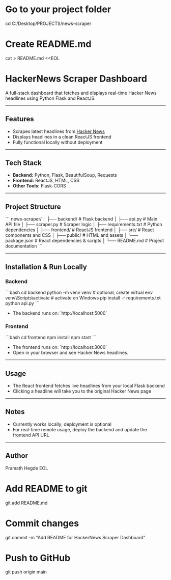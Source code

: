 # Go to your project folder
cd C:/Desktop/PROJECTS/news-scraper

# Create README.md
cat > README.md <<EOL
# HackerNews Scraper Dashboard

A full-stack dashboard that fetches and displays real-time Hacker News headlines using Python Flask and ReactJS.

---

## Features
- Scrapes latest headlines from [Hacker News](https://news.ycombinator.com/)
- Displays headlines in a clean ReactJS frontend
- Fully functional locally without deployment

---

## Tech Stack
- **Backend:** Python, Flask, BeautifulSoup, Requests
- **Frontend:** ReactJS, HTML, CSS
- **Other Tools:** Flask-CORS

---

## Project Structure
\`\`\`
news-scraper/
│
├── backend/               # Flask backend
│   ├── api.py             # Main API file
│   ├── scraper.py         # Scraper logic
│   ├── requirements.txt   # Python dependencies
│
├── frontend/              # ReactJS frontend
│   ├── src/               # React components and CSS
│   ├── public/            # HTML and assets
│   └── package.json       # React dependencies & scripts
│
└── README.md              # Project documentation
\`\`\`

---

## Installation & Run Locally

### Backend
\`\`\`bash
cd backend
python -m venv venv        # optional, create virtual env
venv\Scripts\activate      # activate on Windows
pip install -r requirements.txt
python api.py
\`\`\`
- The backend runs on: \`http://localhost:5000\`

### Frontend
\`\`\`bash
cd frontend
npm install
npm start
\`\`\`
- The frontend runs on: \`http://localhost:3000\`
- Open in your browser and see Hacker News headlines.

---

## Usage
- The React frontend fetches live headlines from your local Flask backend
- Clicking a headline will take you to the original Hacker News page

---

## Notes
- Currently works locally; deployment is optional
- For real-time remote usage, deploy the backend and update the frontend API URL

---

## Author
Pramath Hegde
EOL

# Add README to git
git add README.md

# Commit changes
git commit -m "Add README for HackerNews Scraper Dashboard"

# Push to GitHub
git push origin main
